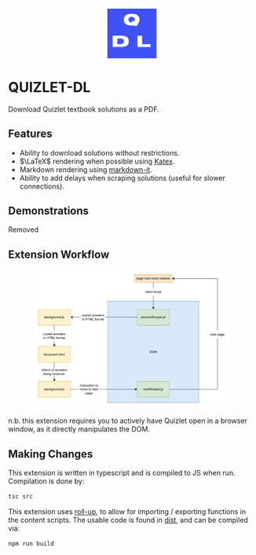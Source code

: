 <p align="center">
  <img src="docs/icon.png" alt="extension icon" width="20%">
</p>

# QUIZLET-DL
Download Quizlet textbook solutions as a PDF.

## Features
* Ability to download solutions without restrictions.
* $\LaTeX$ rendering when possible using [Katex](https://github.com/KaTeX/KaTeX).
* Markdown rendering using [markdown-it](https://github.com/waylonflinn/markdown-it-katex).
* Ability to add delays when scraping solutions (useful for slower connections).

## Demonstrations
Removed

## Extension Workflow
<p align="center">
  <img src="docs/extension-workflow.drawio.png" alt="extension workflow" width="80%">
</p>

n.b. this extension requires you to actively have Quizlet open in a browser window, as it directly manipulates the DOM.

## Making Changes
This extension is written in typescript and is compiled to JS when run. Compilation is done by:

```bash
tsc src
```

This extension uses [roll-up](https://www.extend-chrome.dev/rollup-plugin), to allow for importing / exporting functions in the content scripts. The usable code is found in [dist](dist/), and can be compiled via:

```bash
npm run build
```
